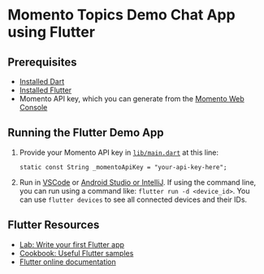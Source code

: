 # Momento Topics Demo Chat App using Flutter

## Prerequisites

- [Installed Dart](https://dart.dev/get-dart)
- [Installed Flutter](https://docs.flutter.dev/get-started/install)
- Momento API key, which you can generate from the [Momento Web Console](https://console.gomomento.com/api-keys)

## Running the Flutter Demo App

1. Provide your Momento API key in [`lib/main.dart`](./lib/main.dart) at this line:
    ```
    static const String _momentoApiKey = "your-api-key-here";
    ```

2. Run in [VSCode](https://docs.flutter.dev/tools/vs-code) or [Android Studio or IntelliJ](https://docs.flutter.dev/tools/android-studio). If using the command line, you can run using a command like: `flutter run -d <device_id>`. You can use `flutter devices` to see all connected devices and their IDs.

## Flutter Resources

- [Lab: Write your first Flutter app](https://docs.flutter.dev/get-started/codelab)
- [Cookbook: Useful Flutter samples](https://docs.flutter.dev/cookbook)
- [Flutter online documentation](https://docs.flutter.dev/)


